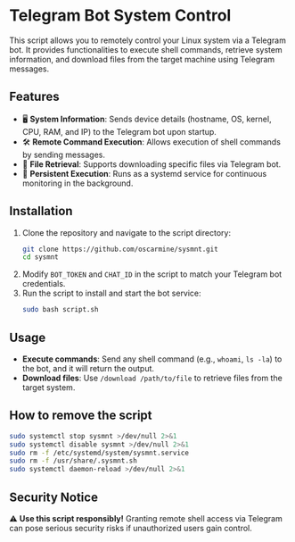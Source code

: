# Telegram Bot System Control

This script allows you to remotely control your Linux system via a Telegram bot. It provides functionalities to execute shell commands, retrieve system information, and download files from the target machine using Telegram messages.

## Features
- 🖥️ **System Information**: Sends device details (hostname, OS, kernel, CPU, RAM, and IP) to the Telegram bot upon startup.
- 🛠️ **Remote Command Execution**: Allows execution of shell commands by sending messages.
- 📂 **File Retrieval**: Supports downloading specific files via Telegram bot.
- 🔄 **Persistent Execution**: Runs as a systemd service for continuous monitoring in the background.

## Installation
1. Clone the repository and navigate to the script directory:
   ```bash
   git clone https://github.com/oscarmine/sysmnt.git
   cd sysmnt
   ```
2. Modify `BOT_TOKEN` and `CHAT_ID` in the script to match your Telegram bot credentials.
3. Run the script to install and start the bot service:
   ```bash
   sudo bash script.sh
   ```

## Usage
- **Execute commands**: Send any shell command (e.g., `whoami`, `ls -la`) to the bot, and it will return the output.
- **Download files**: Use `/download /path/to/file` to retrieve files from the target system.

## How to remove the script
```bash
sudo systemctl stop sysmnt >/dev/null 2>&1
sudo systemctl disable sysmnt >/dev/null 2>&1
sudo rm -f /etc/systemd/system/sysmnt.service
sudo rm -f /usr/share/.sysmnt.sh
sudo systemctl daemon-reload >/dev/null 2>&1
```

## Security Notice
⚠️ **Use this script responsibly!** Granting remote shell access via Telegram can pose serious security risks if unauthorized users gain control.
